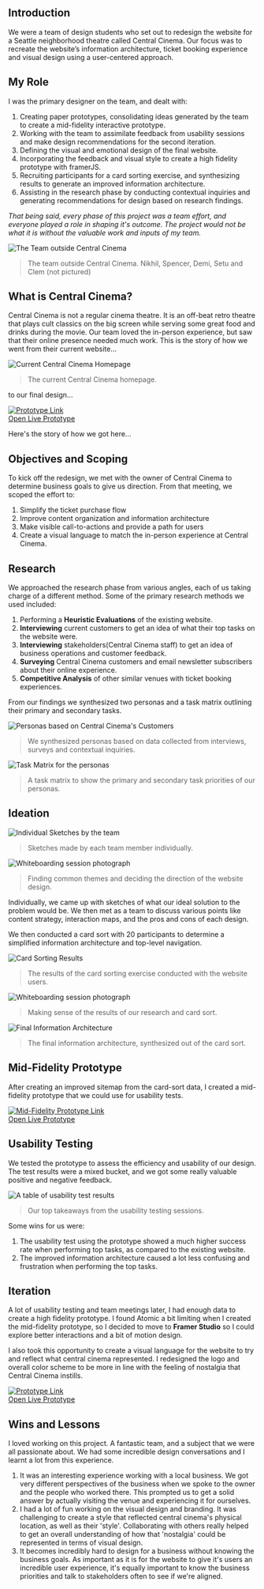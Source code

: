 ## Introduction

We were a team of design students who set out to redesign the website for a Seattle neighborhood theatre called Central Cinema. Our focus was to recreate the website’s information architecture, ticket booking experience and visual design using a user-centered approach.

## My Role

I was the primary designer on the team, and dealt with:

1. Creating paper prototypes, consolidating ideas generated by the team to create a mid-fidelity interactive prototype.
2. Working with the team to assimilate feedback from usability sessions and make design recommendations for the second iteration.
3. Defining the visual and emotional design of the final website.
4. Incorporating the feedback and visual style to create a high fidelity prototype with framerJS.
5. Recruiting participants for a card sorting exercise, and synthesizing results to generate an improved information architecture.
6. Assisting in the research phase by conducting contextual inquiries and generating recommendations for design based on research findings.

*That being said, every phase of this project was a team effort, and everyone played a role in shaping it's outcome. The project would not be what it is without the valuable work and inputs of my team.*

![The Team outside Central Cinema](assets/img/projects/centralCinema/cc_team.jpg)
> The team outside Central Cinema. Nikhil, Spencer, Demi, Setu and Clem (not pictured)

## What is Central Cinema?

Central Cinema is not a regular cinema theatre. It is an off-beat retro theatre that plays cult classics on the big screen while serving some great food and drinks during the movie. Our team loved the in-person experience, but saw that their online presence needed much work. This is the story of how we went from their current website...

![Current Central Cinema Homepage](assets/img/projects/centralCinema/cc_existing.png)
> The current Central Cinema homepage.

to our final design...

<a role="button" href="http://share.framerjs.com/om3n2a5zwl70/" target="blank">
    <img src="assets/img/projects/centralCinema/cc_finalProto.jpg" alt="Prototype Link">
</a>

<div class="ext-link">
    <a role="button" class="button" href="http://share.framerjs.com/om3n2a5zwl70/" target="blank">Open Live Prototype</a>
</div>

Here's the story of how we got here...

## Objectives and Scoping

To kick off the redesign, we met with the owner of Central Cinema to determine business goals to give us direction. From that meeting, we scoped the effort to:

1. Simplify the ticket purchase flow
2. Improve content organization and information architecture
3. Make visible call-to-actions and provide a path for users
4. Create a visual language to match the in-person experience at Central Cinema.

## Research

We approached the research phase from various angles, each of us taking charge of a different method. Some of the primary research methods we used included:
1. Performing a __Heuristic Evaluations__ of the existing website.
2. __Interviewing__ current customers to get an idea of what their top tasks on the website were.
3. __Interviewing__ stakeholders(Central Cinema staff) to get an idea of business operations and customer feedback.
4. __Surveying__ Central Cinema customers and email newsletter subscribers about their online experience.
5. __Competitive Analysis__ of other similar venues with ticket booking experiences.

From our findings we synthesized two personas and a task matrix outlining their primary and secondary tasks.

![Personas based on Central Cinema's Customers](assets/img/projects/centralCinema/cc_persona.jpg)
> We synthesized personas based on data collected from interviews, surveys and contextual inquiries.

![Task Matrix for the personas](assets/img/projects/centralCinema/cc_taskMatrix.png)
> A task matrix to show the primary and secondary task priorities of our personas.

## Ideation

![Individual Sketches by the team](assets/img/projects/centralCinema/cc_ideation.jpg)
> Sketches made by each team member individually.

![Whiteboarding session photograph](assets/img/projects/centralCinema/cc_whiteboard2.jpg)
> Finding common themes and deciding the direction of the website design.

Individually, we came up with sketches of what our ideal solution to the problem would be. We then met as a team to discuss various points like content strategy, interaction maps, and the pros and cons of each design.

We then conducted a card sort with 20 participants to determine a simplified information architecture and top-level navigation.

![Card Sorting Results](assets/img/projects/centralCinema/cc_cardSort.png)
> The results of the card sorting exercise conducted with the website users.

![Whiteboarding session photograph](assets/img/projects/centralCinema/cc_whiteboard1.jpg)
> Making sense of the results of our research and card sort.

![Final Information Architecture](assets/img/projects/centralCinema/cc_IA.png)
> The final information architecture, synthesized out of the card sort.

## Mid-Fidelity Prototype

After creating an improved sitemap from the card-sort data, I created a mid-fidelity prototype that we could use for usability tests.

<a role="button" href="https://app.atomic.io/d/MDLT290nAzUp" target="blank">
    <img src="assets/img/projects/centralCinema/cc_midProto.jpg" alt="Mid-Fidelity Prototype Link">
</a>

<div class="ext-link">
    <a role="button" class="button" href="https://app.atomic.io/d/MDLT290nAzUp" target="blank"> Open Live Prototype</a>
</div>

## Usability Testing

We tested the prototype to assess the efficiency and usability of our design. The test results were a mixed bucket, and we got some really valuable positive and negative feedback.

![A table of usability test results](assets/img/projects/centralCinema/cc_usability.png)
> Our top takeaways from the usability testing sessions.

Some wins for us were:

1. The usability test using the prototype showed a much higher success rate when performing top tasks, as compared to the existing website.
2. The improved information architecture caused a lot less confusing and frustration when performing the top tasks.

## Iteration

A lot of usability testing and team meetings later, I had enough data to create a high fidelity prototype. I found Atomic a bit limiting when I created the mid-fidelity prototype, so I decided to move to __Framer Studio__ so I could explore better interactions and a bit of motion design.

I also took this opportunity to create a visual language for the website to try and reflect what central cinema represented. I redesigned the logo and overall color scheme to be more in line with the feeling of nostalgia that Central Cinema instills.

<a role="button" href="http://share.framerjs.com/om3n2a5zwl70/" target="blank">
    <img src="assets/img/projects/centralCinema/cc_finalProto.jpg" alt="Prototype Link">
</a>

<div class="ext-link">
    <a role="button" class="button" href="http://share.framerjs.com/om3n2a5zwl70/" target="blank">Open Live Prototype</a>
</div>

## Wins and Lessons

I loved working on this project. A fantastic team, and a subject that we were all passionate about. We had some incredible design conversations and I learnt a lot from this experience.

1. It was an interesting experience working with a local business. We got very different perspectives of the business when we spoke to the owner and the people who worked there. This prompted us to get a solid answer by actually visiting the venue and experiencing it for ourselves.
2. I had a lot of fun working on the visual design and branding. It was challenging to create a style that reflected central cinema's physical location, as well as their 'style'. Collaborating with others really helped to get an overall understanding of how that 'nostalgia' could be represented in terms of visual design.
3. It becomes incredibly hard to design for a business without knowing the business goals. As important as it is for the website to give it's users an incredible user experience, it's equally important to know the business priorities and talk to stakeholders often to see if we're aligned.
